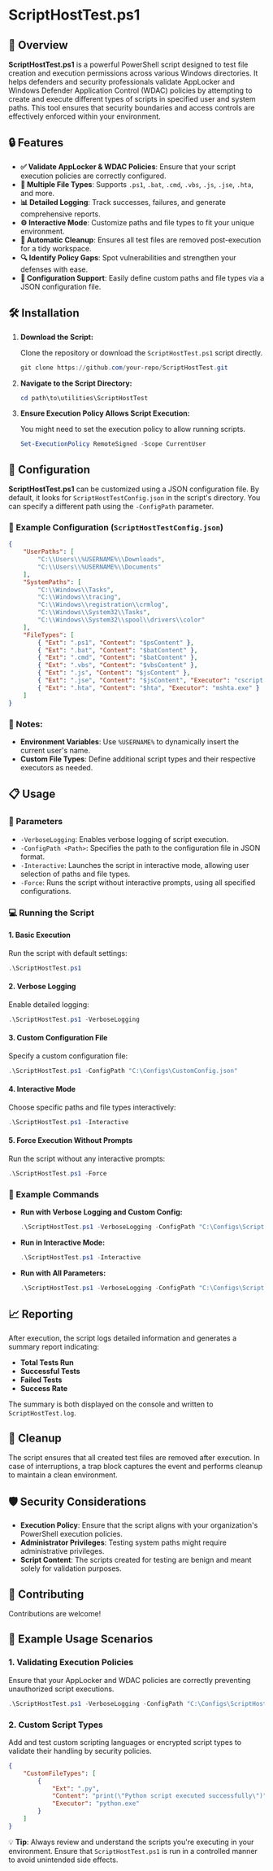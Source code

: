 # ScriptHostTest.ps1


## 🚀 Overview

**ScriptHostTest.ps1** is a powerful PowerShell script designed to test file creation and execution permissions across various Windows directories. It helps defenders and security professionals validate AppLocker and Windows Defender Application Control (WDAC) policies by attempting to create and execute different types of scripts in specified user and system paths. This tool ensures that security boundaries and access controls are effectively enforced within your environment.

## 🔒 Features

- **✅ Validate AppLocker & WDAC Policies**: Ensure that your script execution policies are correctly configured.
- **📝 Multiple File Types**: Supports `.ps1`, `.bat`, `.cmd`, `.vbs`, `.js`, `.jse`, `.hta`, and more.
- **📊 Detailed Logging**: Track successes, failures, and generate comprehensive reports.
- **⚙️ Interactive Mode**: Customize paths and file types to fit your unique environment.
- **🧹 Automatic Cleanup**: Ensures all test files are removed post-execution for a tidy workspace.
- **🔍 Identify Policy Gaps**: Spot vulnerabilities and strengthen your defenses with ease.
- **📂 Configuration Support**: Easily define custom paths and file types via a JSON configuration file.

## 🛠 Installation

1. **Download the Script:**
   
   Clone the repository or download the `ScriptHostTest.ps1` script directly.

   ```powershell
   git clone https://github.com/your-repo/ScriptHostTest.git
   ```

2. **Navigate to the Script Directory:**

   ```powershell
   cd path\to\utilities\ScriptHostTest
   ```

3. **Ensure Execution Policy Allows Script Execution:**

   You might need to set the execution policy to allow running scripts.

   ```powershell
   Set-ExecutionPolicy RemoteSigned -Scope CurrentUser
   ```

## 📁 Configuration

**ScriptHostTest.ps1** can be customized using a JSON configuration file. By default, it looks for `ScriptHostTestConfig.json` in the script's directory. You can specify a different path using the `-ConfigPath` parameter.

### 📝 Example Configuration (`ScriptHostTestConfig.json`)

```json
{
    "UserPaths": [
        "C:\\Users\\%USERNAME%\\Downloads",
        "C:\\Users\\%USERNAME%\\Documents"
    ],
    "SystemPaths": [
        "C:\\Windows\\Tasks",
        "C:\\Windows\\tracing",
        "C:\\Windows\\registration\\crmlog",
        "C:\\Windows\\System32\\Tasks",
        "C:\\Windows\\System32\\spool\\drivers\\color"
    ],
    "FileTypes": [
        { "Ext": ".ps1", "Content": "$psContent" },
        { "Ext": ".bat", "Content": "$batContent" },
        { "Ext": ".cmd", "Content": "$batContent" },
        { "Ext": ".vbs", "Content": "$vbsContent" },
        { "Ext": ".js", "Content": "$jsContent" },
        { "Ext": ".jse", "Content": "$jsContent", "Executor": "cscript.exe" },
        { "Ext": ".hta", "Content": "$hta", "Executor": "mshta.exe" }
    ]
}
```

### 📌 Notes:

- **Environment Variables**: Use `%USERNAME%` to dynamically insert the current user's name.
- **Custom File Types**: Define additional script types and their respective executors as needed.

## 📋 Usage

### 🔧 Parameters

- `-VerboseLogging`: Enables verbose logging of script execution.
- `-ConfigPath <Path>`: Specifies the path to the configuration file in JSON format.
- `-Interactive`: Launches the script in interactive mode, allowing user selection of paths and file types.
- `-Force`: Runs the script without interactive prompts, using all specified configurations.

### 💻 Running the Script

#### 1. **Basic Execution**

Run the script with default settings:

```powershell
.\ScriptHostTest.ps1
```

#### 2. **Verbose Logging**

Enable detailed logging:

```powershell
.\ScriptHostTest.ps1 -VerboseLogging
```

#### 3. **Custom Configuration File**

Specify a custom configuration file:

```powershell
.\ScriptHostTest.ps1 -ConfigPath "C:\Configs\CustomConfig.json"
```

#### 4. **Interactive Mode**

Choose specific paths and file types interactively:

```powershell
.\ScriptHostTest.ps1 -Interactive
```

#### 5. **Force Execution Without Prompts**

Run the script without any interactive prompts:

```powershell
.\ScriptHostTest.ps1 -Force
```

### 📂 Example Commands

- **Run with Verbose Logging and Custom Config:**

  ```powershell
  .\ScriptHostTest.ps1 -VerboseLogging -ConfigPath "C:\Configs\ScriptHostTestConfig.json"
  ```

- **Run in Interactive Mode:**

  ```powershell
  .\ScriptHostTest.ps1 -Interactive
  ```

- **Run with All Parameters:**

  ```powershell
  .\ScriptHostTest.ps1 -VerboseLogging -ConfigPath "C:\Configs\ScriptHostTestConfig.json" -Interactive -Force
  ```


## 📈 Reporting

After execution, the script logs detailed information and generates a summary report indicating:

- **Total Tests Run**
- **Successful Tests**
- **Failed Tests**
- **Success Rate**

The summary is both displayed on the console and written to `ScriptHostTest.log`.

## 🧹 Cleanup

The script ensures that all created test files are removed after execution. In case of interruptions, a trap block captures the event and performs cleanup to maintain a clean environment.

## 🛡️ Security Considerations

- **Execution Policy**: Ensure that the script aligns with your organization's PowerShell execution policies.
- **Administrator Privileges**: Testing system paths might require administrative privileges.
- **Script Content**: The scripts created for testing are benign and meant solely for validation purposes.

## 🤝 Contributing

Contributions are welcome! 


## 🌟 Example Usage Scenarios

### 1. **Validating Execution Policies**

Ensure that your AppLocker and WDAC policies are correctly preventing unauthorized script executions.

```powershell
.\ScriptHostTest.ps1 -VerboseLogging -ConfigPath "C:\Configs\ScriptHostTestConfig.json" -Force
```

### 2. **Custom Script Types**

Add and test custom scripting languages or encrypted script types to validate their handling by security policies.

```json
{
    "CustomFileTypes": [
        {
            "Ext": ".py",
            "Content": "print(\"Python script executed successfully\")",
            "Executor": "python.exe"
        }
    ]
}
```


💡 **Tip**: Always review and understand the scripts you're executing in your environment. Ensure that `ScriptHostTest.ps1` is run in a controlled manner to avoid unintended side effects. 